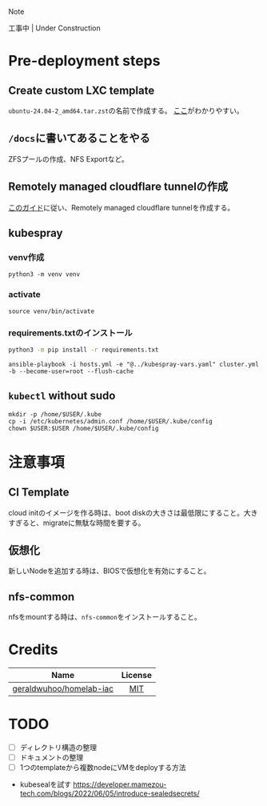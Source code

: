 > [!NOTE]
> 工事中 | Under Construction

# Pre-deployment steps

## Create custom LXC template
`ubuntu-24.04-2_amd64.tar.zst`の名前で作成する。
[ここ](https://qiita.com/bashaway/items/f79cb6dde2ec4fdf3ae7)がわかりやすい。

## `/docs`に書いてあることをやる
ZFSプールの作成、NFS Exportなど。

## Remotely managed cloudflare tunnelの作成
[このガイド](https://developers.cloudflare.com/cloudflare-one/connections/connect-networks/get-started/create-remote-tunnel/)に従い、Remotely managed cloudflare tunnelを作成する。

## kubespray

### venv作成
```shell
python3 -m venv venv
```

### activate
```shell
source venv/bin/activate
```

### requirements.txtのインストール
```bash
python3 -m pip install -r requirements.txt
```

```shell
ansible-playbook -i hosts.yml -e "@../kubespray-vars.yaml" cluster.yml -b --become-user=root --flush-cache
```

## `kubectl` without sudo

```shell
mkdir -p /home/$USER/.kube
cp -i /etc/kubernetes/admin.conf /home/$USER/.kube/config
chown $USER:$USER /home/$USER/.kube/config
```

# 注意事項

## CI Template
cloud initのイメージを作る時は、boot diskの大きさは最低限にすること。大きすぎると、migrateに無駄な時間を要する。

## 仮想化
新しいNodeを追加する時は、BIOSで仮想化を有効にすること。

## nfs-common
nfsをmountする時は、`nfs-common`をインストールすること。

# Credits
|                                 Name                                  |                                License                                |
|:---------------------------------------------------------------------:|:---------------------------------------------------------------------:|
| [geraldwuhoo/homelab-iac](https://github.com/geraldwuhoo/homelab-iac) | [MIT](https://github.com/geraldwuhoo/homelab-iac/blob/master/LICENSE) |

# TODO
- [ ] ディレクトリ構造の整理
- [ ] ドキュメントの整理
- [ ] 1つのtemplateから複数nodeにVMをdeployする方法
- kubesealを試す https://developer.mamezou-tech.com/blogs/2022/06/05/introduce-sealedsecrets/
